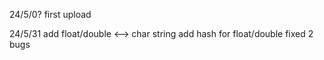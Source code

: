 24/5/0?
first upload

24/5/31
add float/double <--> char string
add hash for float/double
fixed 2 bugs
